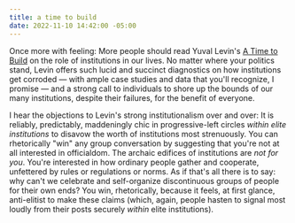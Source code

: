 ```yaml
---
title: a time to build
date: 2022-11-10 14:42:00 -05:00
---
```


Once more with feeling: More people should read Yuval Levin's [A Time to Build](https://www.basicbooks.com/titles/yuval-levin/a-time-to-build/9781541699281/) on the role of institutions in our lives. No matter where your politics stand, Levin offers such lucid and succinct diagnostics on how institutions get corroded — with ample case studies and data that you'll recognize, I promise — and a strong call to individuals to shore up the bounds of our many institutions, despite their failures, for the benefit of everyone. 

I hear the objections to Levin's strong institutionalism over and over: It is reliably, predictably, maddeningly chic in progressive-left circles *within elite institutions* to disavow the worth of institutions most strenuously. You can rhetorically "win" any group conversation by suggesting that you're not at all interested in officialdom. The archaic edifices of institutions are *not for you*. You're interested in how ordinary people gather and cooperate, unfettered by rules or regulations or norms. As if that's all there is to say: why can't we celebrate and self-organize discontinuous groups of people for their own ends? You win, rhetorically, because it feels, at first glance, anti-elitist to make these claims (which, again, people hasten to signal most loudly from their posts securely *within* elite institutions). 

